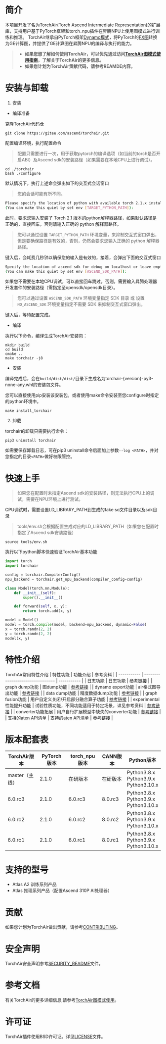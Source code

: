 # 简介
本项目开发了名为TorchAir(Torch Ascend Intermediate Representation)的扩展库，支持用户基于PyTorch框架和torch_npu插件在昇腾NPU上使用图模式进行训练和推理。
TorchAir继承自PyTorch框架[Dynamo模式](https://pytorch.org/docs/stable/torch.compiler_dynamo_deepdive.html)，将PyTorch的[FX图](https://pytorch.org/docs/stable/fx.html)转换为GE计算图，并提供了GE计算图在昇腾NPU的编译与执行的能力。
> - **如果您想了解如何使用TorchAir，可以优先通过访问[TorchAir图模式使用指南](https://www.hiascend.com/document/detail/zh/Pytorch/60RC1/modthirdparty/torchairuseguide/torchair_0001.html)，了解关于TorchAir的更多信息。**
> - **如果您计划为TorchAir贡献代码，请参考REAMDE内容。**


# 安装与卸载
1. 安装

- 编译准备

克隆TorchAir代码仓
```shell
git clone https://gitee.com/ascend/torchair.git
```

配置编译环境，执行配置命令
> 配置只需要进行一次，用于获取pytorch的编译选项（如当前的torch是否开启ABI）及Ascend sdk的安装路径（如果需要在本地CPU上进行调试）。
```shell
cd ./torchair
bash ./configure
```
默认情况下，执行上述命会弹出如下的交互式会话窗口
> 您的会话可能有所不同。

```BASH
Please specify the location of python with available torch 2.1.x installed. [Default is /usr/bin/python3]
(You can make this quiet by set env [TARGET_PYTHON_PATH]):
```

此时，要求您输入安装了 Torch 2.1 版本的python解释器路径，如果默认路径是正确的，直接回车，否则请输入正确的 python 解释器路径。
> 您可以通过设置 `TARGET_PYTHON_PATH` 环境变量，来抑制交互式窗口弹出，但是要确保路径是有效的，否则，仍然会要求您输入正确的 python 解释器路径。

键入后，会耗费几秒钟以确保您的输入是有效的，接着，会弹出下面的交互式窗口

```BASH
Specify the location of ascend sdk for debug on localhost or leave empty.
(You can make this quiet by set env [ASCEND_SDK_PATH]):
```

如果您不需要在本地CPU调试，可以直接回车跳过。否则，需要输入昇腾处理器开发套件的安装路径（需指定至opensdk/opensdk目录）。

> 您可以通过设置 `ASCEND_SDK_PATH` 环境变量指定 SDK 目录 或 设置 `NO_ASCEND_SDK` 环境变量指定不需要 SDK 来抑制交互式窗口弹出。

键入后，等待配置完成。

- 编译

执行以下命令，编译生成TorchAir安装包：
```shell
mkdir build
cd build
cmake ..
make torchair -j8
```

- 安装

编译完成后，会在`build/dist/dist/`目录下生成名为torchair-{version}-py3-none-any.whl的安装包文件。

您可以直接使用pip安装该安装包，或者使用make命令安装至您configure时指定的python环境中。
```shell
make install_torchair
```

2. 卸载
    
torchair的卸载只需要执行命令：

```
pip3 uninstall torchair
```
如需要保存卸载日志，可在pip3 uninstall命令后面加上参数`--log <PATH>`，并对您指定的目录`<PATH>`做好权限管控。

# 快速上手

> 如果您在配置时未指定Ascend sdk的安装路径，则无法执行CPU上的调试，需要在NPU环境上进行测试。

CPU调试时，需要设置LD_LIBRARY_PATH到生成的fake so文件目录以及sdk目录

> tools/env.sh会根据配置生成对应的LD_LIBRARY_PATH（如果您在配置时指定了Ascend sdk安装路径）
```shell
source tools/env.sh
```
执行以下python脚本快速验证TorchAir基本功能
```python
import torch
import torchair

config = torchair.CompilerConfig()
npu_backend = torchair.get_npu_backend(compiler_config=config)

class Model(torch.nn.Module):
    def __init__(self):
        super().__init__()

    def forward(self, x, y):
        return torch.add(x, y)

model = Model()
model = torch.compile(model, backend=npu_backend, dynamic=False)
x = torch.randn(2, 2)
y = torch.randn(2, 2)
model(x, y)
```


# 特性介绍
TorchAir常用特性介绍
| 特性功能               | 功能介绍       | 参考资料            |
| -----------           | ---------------------------------   | -----------        |
| 日志功能               |  日志功能             | [参考链接](https://www.hiascend.com/document/detail/zh/Pytorch/60RC1/modthirdparty/torchairuseguide/torchair_0012.html)       |
| graph dump功能         |  图dump功能      | [参考链接](https://www.hiascend.com/document/detail/zh/Pytorch/60RC1/modthirdparty/torchairuseguide/torchair_0014.html)        |
| dynamo export功能      | air格式图导出功能         | [参考链接](https://www.hiascend.com/document/detail/zh/Pytorch/60RC1/modthirdparty/torchairuseguide/torchair_0015.html)        |
| data dump功能          |  精度数据dump功能           | [参考链接](https://www.hiascend.com/document/detail/zh/Pytorch/60RC1/modthirdparty/torchairuseguide/torchair_0016.html)        |
| graph fusion功能       |  用户自定义关闭/开启部分融合算子功能           | [参考链接](https://www.hiascend.com/document/detail/zh/Pytorch/60RC1/modthirdparty/torchairuseguide/torchair_0017.html)        |
| experimental性能提升功能 |  试验性质功能，不同功能适用于特定场景，详见参考资料             | [参考链接](https://www.hiascend.com/document/detail/zh/Pytorch/60RC1/modthirdparty/torchairuseguide/torchair_0019.html)        |
| converter功能拓展       |  用户自行扩展模型中缺失的converter功能             | [参考链接](https://www.hiascend.com/document/detail/zh/Pytorch/60RC1/modthirdparty/torchairuseguide/torchair_0026.html)        |
| 支持的aten API清单      |  支持的aten API清单               | [参考链接](https://www.hiascend.com/document/detail/zh/Pytorch/60RC1/modthirdparty/torchairuseguide/torchair_0042.html)        |

# 版本配套表
| TorchAir版本 | PyTorch版本 | torch_npu版本 | CANN版本 | Python版本
| ----------------- | ----------------- | ----------------- | ----------------- | ----------------- |
| master（主线） | 2.1.0 | 在研版本 | 在研版本 | Python3.8.x<br/>Python3.9.x<br/>Python3.10.x | 
| 6.0.rc3 | 2.1.0 | 6.0.rc3 | 8.0.rc3 | Python3.8.x<br/>Python3.9.x<br/>Python3.10.x | 
| 6.0.rc2 | 2.1.0 | 6.0.rc2 | 8.0.rc2 | Python3.8.x<br/>Python3.9.x<br/>Python3.10.x | 
| 6.0.rc1 | 2.1.0 | 6.0.rc1 | 8.0.rc1 | Python3.8.x<br/>Python3.9.x<br/>Python3.10.x | 

# 支持的型号
- Atlas A2 训练系列产品
- Atlas 推理系列产品（配置Ascend 310P AI处理器）

# 贡献
如果您计划为TorchAir做出贡献，请参考[CONTRIBUTING](https://gitee.com/ascend/torchair/tree/master/CONTRIBUTING.md)。


# 安全声明
TorchAir安全声明参考[SECURITY_README](https://gitee.com/ascend/torchair/blob/master/SECURITY_README.md)文件。


# 参考文档
有关TorchAir的更多详细信息,请参考[TorchAir图模式使用](https://www.hiascend.com/document/detail/zh/Pytorch/60RC1/modthirdparty/torchairuseguide/torchair_0001.html)。


# 许可证
TorchAir插件使用BSD许可证。详见[LICENSE](https://gitee.com/ascend/torchair/blob/master/LICENSE)文件。

